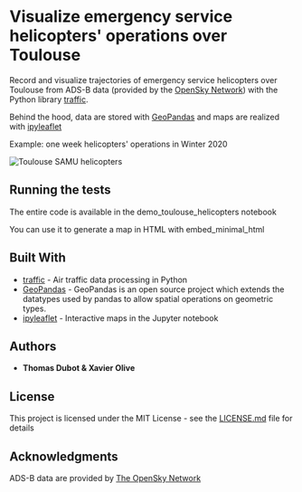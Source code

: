 # Visualize emergency service helicopters' operations over Toulouse

Record and visualize trajectories of emergency service helicopters over Toulouse from ADS-B data (provided by the [OpenSky Network](https://opensky-network.org/)) with the Python library [traffic](https://traffic-viz.github.io/).

Behind the hood, data are stored with [GeoPandas](http://geopandas.org/) and maps are realized with [ipyleaflet](https://ipyleaflet.readthedocs.io/en/latest/)

Example: one week helicopters' operations in Winter 2020

![Toulouse SAMU helicopters](Toulouse_SAMU_helicopters.png)


## Running the tests

The entire code is available in the demo_toulouse_helicopters notebook

You can use it to generate a map in HTML with embed_minimal_html


## Built With
* [traffic](https://traffic-viz.github.io/) - Air traffic data processing in Python
* [GeoPandas](http://geopandas.org/) - GeoPandas is an open source project which extends the datatypes used by pandas to allow spatial operations on geometric types. 
* [ipyleaflet](https://ipyleaflet.readthedocs.io/en/latest/) - Interactive maps in the Jupyter notebook


## Authors

* **Thomas Dubot & Xavier Olive** 

## License

This project is licensed under the MIT License - see the [LICENSE.md](LICENSE.md) file for details


## Acknowledgments

ADS-B data are provided by [The OpenSky Network](https://opensky-network.org/)



